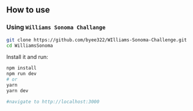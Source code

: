 ## How to use

### Using `Williams Sonoma Challange`

```bash
git clone https://github.com/byee322/WIlliams-Sonoma-Challenge.git
cd WilliamsSonoma
```

Install it and run:

```bash
npm install
npm run dev
# or
yarn
yarn dev

#navigate to http://localhost:3000

```

